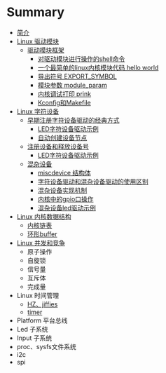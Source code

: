 # Summary

* [简介](README.md)
* [Linux 驱动模块](moudle/README.md)
  * [驱动模块框架](moudle/moudle.md)
    * [对驱动模块进行操作的shell命令](moudle/moudle_shell.md)
    * [一个最简单的linux内核模块代码 hello world](moudle/hello_world.md)
    * [导出符号 EXPORT_SYMBOL](moudle/export_symbol.md)
    * [模块参数 module_param](moudle/module_param.md)
    * [内核调试打印 prink](moudle/printk.md)
    * [Kconfig和Makefile](moudle/Kconfig_Makefile.md)
* [Linux 字符设备](char/char_dev.md)
    * [早期注册字符设备驱动的经典方式](char/register_chrdev.md)
        * [LED字符设备驱动示例](char/led_chardrv1.md)
        * [自动创建设备节点](char/class_create.md)
    * [注册设备和释放设备号](char/register_chrdev_region.md)
        * [LED字符设备驱动示例](char/led_chardrv2.md)
    * [混杂设备](char/misc.md)
        * [miscdevice 结构体](char/struct_miscdevice.md)
        * [字符设备驱动和混杂设备驱动的使用区别](char/misc_char_usage_diff.md)
        * [混杂设备实现机制](char/miscdev_implement.md)
        * [内核中的gpio口操作](char/gpio.md)
        * [混杂设备led驱动示例](char/led_misc.md)
* [Linux 内核数据结构](data_structure/README.md)
  * [内核链表](data_structure/list.md)
  * [环形buffer](data_structure/ringbuffer.md)
* [Linux 并发和竞争](linux-bing-fa-he-jing-zheng.md)
  * 原子操作
  * 自旋锁
  * 信号量
  * 互斥体
  * 完成量
* Linux 时间管理
  * [HZ、jiffies](timer/HZ_jiffies.md)
  * [timer](timer/timer.md)
* Platform 平台总线
* Led 子系统
* Input 子系统
* proc、sysfs文件系统
* i2c
* spi

